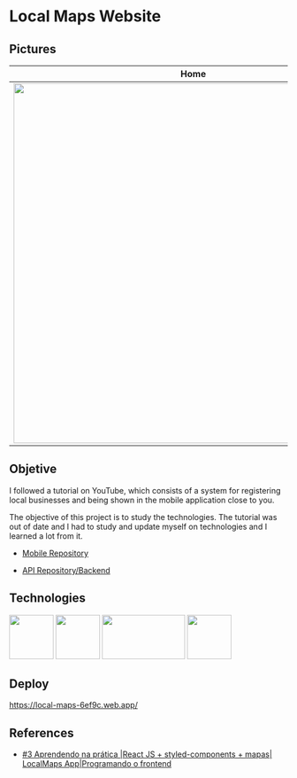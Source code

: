 # Local Maps Website

## Pictures 

| Home | Add New 1 | Add New 2 |
|----------|----------|----------|
|<img src="https://i.postimg.cc/2ScG8gMq/home.png" width="650"/> |  <img src="https://i.postimg.cc/t4CDb9SQ/new-1.png" width="650"/> | <img src="https://i.postimg.cc/DzSgWB3x/new-2.png" width="650"/> |

## Objetive

I followed a tutorial on YouTube, which consists of a system for registering local businesses and being shown in the mobile application close to you.

The objective of this project is to study the technologies. The tutorial was out of date and I had to study and update myself on technologies and I learned a lot from it.

- [Mobile Repository](https://github.com/FilipeRosaPRG/local-maps-app)

- [API Repository/Backend](https://github.com/FilipeRosaPRG/local-maps-api)

## Technologies

<div align="left">
<img src="https://upload.wikimedia.org/wikipedia/commons/thumb/a/a7/React-icon.svg/1200px-React-icon.svg.png" width="80px" height="80px"/>
<img src="https://bognarjunior.files.wordpress.com/2018/09/typescript.png" width="80px" height="80px"/>
<img src="https://react-leaflet.js.org/img/logo-title.svg" width="150px" height="80px"/>
<img src="https://vitejs.dev/logo-with-shadow.png" width="80px" height="80px"/>
</div>

## Deploy
https://local-maps-6ef9c.web.app/

## References

 - [#3 Aprendendo na prática |React JS + styled-components + mapas| LocalMaps App|Programando o frontend](https://www.youtube.com/watch?v=xghqdq6bHsg&list=PLgM_vQNu_4CCx-soJr2LHABD5XZmqNA-r&index=4&ab_channel=Jo%C3%A3oBibiano)
